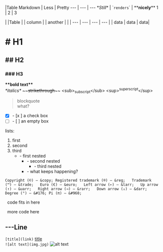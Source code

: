 |Table 
Markdown | Less | Pretty
--- | --- | ---
\**Still*\* | \``renders`\` | \*\***nicely**\*\*
1 | 2 | 3

| \|Table | \| column | \| another \| |
| --- | --- | --- | --- |
| data | data | data|

# # H1  

## ## H2  

### ### H3  

**\*\*bold text\*\***  
*\*italics\**
\~\~~~strikethrough~~\~\~
\<sub\><sub>subscript</sub>\<\/sub\>
\<sup\><sup>superscript</sup>\<\/sup\>

>blockquote  
>what?

- [x] \- \[x \] a check box
- [ ] \- \[ \] an empty box

lists:
1. first
2. second
3. third
   - \- first nested
     - \- second nested
       - \- third nested
	 - \- what keeps happening?

`Copyright (©) — &copy;
Registered trademark (®) — &reg;  
Trademark (™) — &trade;  
Euro (€) — &euro;  
Left arrow (←) — &larr;  
Up arrow (↑) — &uarr;  
Right arrow (→) — &rarr;  
Down arrow (↓) — &darr;  
Degree (°) — &#176;
Pi (π) — &#960;`

` `code fits in here` ` 

``` ```more code here``` ```

\-\-\-Line
---
`[title](link)`
[title](link)  
`![alt text](img.jpg)`
![alt text](img.jpg)


